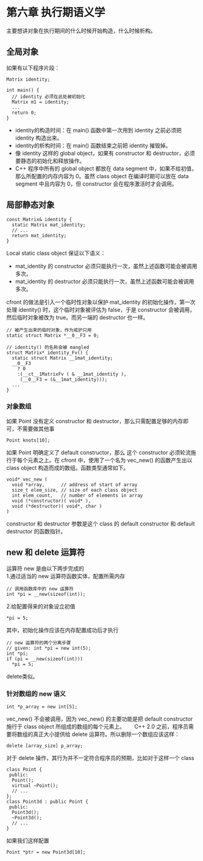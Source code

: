 # 第六章 执行期语义学
主要想讲对象在执行期间的什么时候开始构造，什么时候析构。

## 全局对象
如果有以下程序片段：
```
Matrix identity;

int main() {
  // identity 必须在此处被初始化
  Matrix m1 = identity;
  ...
  return 0;
}
```
* identity的构造时间：在 main() 函数中第一次用到 identity 之前必须把 identity 构造出来。　　
* identity的析构时间：在 main() 函数结束之前把 identity 摧毁掉。　　
* 像 identity 这样的 global object，如果有 constructor 和 destructor，必须要静态的初始化和释放操作。  
* C++ 程序中所有的 global object 都放在 data segment 中，如果不给初值，那么所配置的内存内容为 0。虽然 class object 在编译时期可以放在 data segment 中且内容为 0，但 constructor 会在程序激活时才会调用。

## 局部静态对象
```
const Matrix& identity {
  static Matrix mat_identity;
  // ...
  return mat_identity;
}
```
Local static class object 保证以下语义：
* mat_identity 的 constructor 必须只能执行一次，虽然上述函数可能会被调用多次。
* mat_identity 的 destructor 必须只能执行一次，虽然上述函数可能会被调用多次。

cfront 的做法是引入一个临时性对象以保护 mat_identity 的初始化操作，第一次处理 identity() 时，这个临时对象被评估为 false，于是 constructor 会被调用，然后临时对象被改为 true。而另一端的 destructor 也一样。
```
// 被产生出来的临时对象，作为戒护只用
static struct Matrix *__0__F3 = 0;

// identity() 的名称会被 mangled
struct Matrix* identity_Fv() {
  static struct Matrix __1mat_identity;
  __0__F3 
    ? 0
    :(__ct__1MatrixFv ( & __1mat_identity ),
     (__0__F3 = (&__1mat_identity)));
  ...
}
```

### 对象数组
如果 Point 没有定义 constructor 和 destructor，那么只需配置足够的内存即可，不需要做其他事
```
Point knots[10];
```
如果 Point 明确定义了 default constructor，那么 这个 constructor 必须轮流施行于每个元素之上。在 cfront 中，使用了一个名为 vec_new() 的函数产生出以 class object 构造而成的数组。函数类型通常如下。
```
void* vec_new (
  void *array,      // address of start of array
  size_t elem_size, // size of each class object
  int elem_count,   // number of elements in array
  void (*constructor)( void* ),
  void (*destructor)( void*, char )
)
```
 constructor 和 destructor 参数是这个 class 的 default constructor 和 default destructor 的函数指针。
 
 ## new 和 delete 运算符
运算符 new 是由以下两步完成的  
1.通过适当的 new 运算符函数实体，配置所需内存
```
// 调用函数库中的 new 运算符
int *pi = __new(sizeof(int));
```
2.给配置得来的对象设立初值
```
*pi = 5;
```
其中，初始化操作应该在内存配置成功后才执行
```
// new 运算符的两个分离步骤
// given: int *pi = new int(5);
int *pi;
if (pi = __new(sizeof(int)))
  *pi = 5;
```
delete类似。

### 针对数组的 new 语义
```
int *p_array = new int[5];
```
vec_new() 不会被调用，因为 vec_new() 的主要功能是把 default constructor 施行于 class object 所组成的数组的每个元素上。　　
C++ 2.0 之前，程序员需要将数组的真正大小提供给 delete 运算符。所以删除一个数组应该这样：  
```
delete [array_size] p_array;
```
对于 delete 操作，其行为并不一定符合程序员的预期，比如对于这样一个 class
```
class Point {
 public:
  Point();
  virtual ~Point();
  // ...
};
class Point3d : public Point {
 public:
  Point3d();
  ~Point3d();
  // ...
}
```
如果我们这样配置
```
Point *ptr = new Point3d[10];
```
